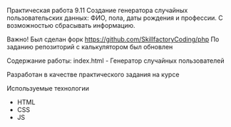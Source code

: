 Практическая работа 9.11 Создание генератора случайных пользовательских данных: ФИО, пола, даты рождения и профессии. 
С возможностью сбрасывать информацию.

Важно! Был сделан форк https://github.com/SkillfactoryCoding/php По заданию репозиторий с калькулятором был обновлен

Cодержание работы: index.html - Генератор случайных пользователей

Разработан в качестве практического задания на курсе

Используемые технологии 
- HTML 
- CSS 
- JS
